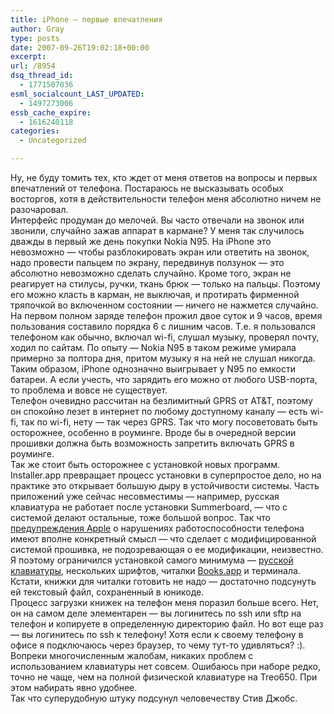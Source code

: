 ```yaml
---
title: iPhone — первые впечатления
author: Gray
type: posts
date: 2007-09-26T19:02:18+00:00
excerpt:
url: /8954
dsq_thread_id:
  - 1771507036
esml_socialcount_LAST_UPDATED:
  - 1497273006
essb_cache_expire:
  - 1616240118
categories:
  - Uncategorized

---
```








Ну, не буду томить тех, кто ждет от меня ответов на вопросы и первых впечатлений от телефона. Постараюсь не высказывать особых восторгов, хотя в действительности телефон меня абсолютно ничем не разочаровал.  
Интерфейс продуман до мелочей. Вы часто отвечали на звонок или звонили, случайно зажав аппарат в кармане? У меня так случилось дважды в первый же день покупки Nokia N95. На iPhone это невозможно &#8212; чтобы разблокировать экран или ответить на звонок, надо провести пальцем по экрану, передвинув ползунок &#8212; это абсолютно невозможно сделать случайно. Кроме того, экран не реагирует на стилусы, ручки, ткань брюк &#8212; только на пальцы. Поэтому его можно класть в карман, не выключая, и протирать фирменной тряпочкой во включенном состоянии &#8212; ничего не нажмется случайно.  
На первом полном заряде телефон прожил двое суток и 9 часов, время пользования составило порядка 6 с лишним часов. Т.е. я пользовался телефоном как обычно, включал wi-fi, слушал музыку, проверял почту, ходил по сайтам. По опыту &#8212; Nokia N95 в таком режиме умирала примерно за полтора дня, притом музыку я на ней не слушал никогда. Таким образом, iPhone однозначно выигрывает у N95 по емкости батареи. А если учесть, что зарядить его можно от любого USB-порта, то проблема и вовсе не существует.  
Телефон очевидно рассчитан на безлимитный GPRS от AT&T, поэтому он спокойно лезет в интернет по любому доступному каналу &#8212; есть wi-fi, так по wi-fi, нету &#8212; так через GPRS. Так что могу посоветовать быть осторожнее, особенно в роуминге. Вроде бы в очередной версии прошивки должна быть возможность запретить включать GPRS в роуминге.  
Так же стоит быть осторожнее с установкой новых программ. Installer.app превращает процесс установки в суперпростое дело, но на практике это открывает большую дыру в устойчивости системы. Часть приложений уже сейчас несовместимы &#8212; например, русская клавиатура не работает после установки Summerboard, &#8212; что с системой делают остальные, тоже большой вопрос. Так что <a href="http://www.tuaw.com/2007/09/24/apple-iphone-unlockers-will-end-up-with-ibricks/" target="_blank">предупреждения Apple</a> о нарушениях работоспособности телефона имеют вполне конкретный смысл &#8212; что сделает с модифицированной системой прошивка, не подозревающая о ее модификации, неизвестно.  
Я поэтому ограничился установкой самого минимума &#8212; <a href="http://russianiphone.ru/blog/" target="_blank">русской клавиатуры</a>, нескольких шрифтов, читалки <a href="http://code.google.com/p/iphoneebooks/" target="_blank">Books.app</a> и терминала.  
Кстати, книжки для читалки готовить не надо &#8212; достаточно подсунуть ей текстовый файл, сохраненный в юникоде.  
Процесс загрузки книжек на телефон меня поразил больше всего. Нет, он на самом деле элементарен &#8212; вы логинитесь по ssh или sftp на телефон и копируете в определенную директорию файл. Но вот еще раз &#8212; вы логинитесь по ssh к телефону! Хотя если к своему телефону в офисе я подключаюсь через браузер, то чему тут-то удивляться? :).  
Вопреки многочисленным жалобам, никаких проблем с использованием клавиатуры нет совсем. Ошибаюсь при наборе редко, точно не чаще, чем на полной физической клавиатуре на Treo650. При этом набирать явно удобнее.  
Так что суперудобную штуку подсунул человечеству Стив Джобс.